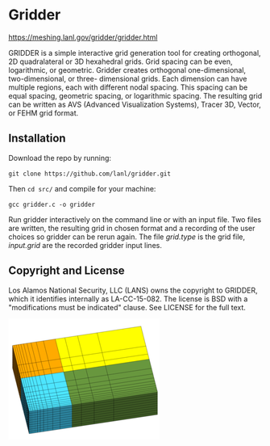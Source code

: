 # Gridder

https://meshing.lanl.gov/gridder/gridder.html

GRIDDER is a simple interactive grid generation tool for creating orthogonal, 2D quadralateral or 3D hexahedral grids. Grid spacing can be even, logarithmic, or geometric. Gridder creates orthogonal one-dimensional, two-dimensional, or three- dimensional grids. Each dimension can have multiple regions, each with different nodal spacing. This spacing can be equal spacing, geometric spacing, or logarithmic spacing. The resulting grid can be written as AVS (Advanced Visualization Systems), Tracer 3D, Vector, or FEHM grid format. 

## Installation

Download the repo by running:

    git clone https://github.com/lanl/gridder.git

Then `cd src/` and compile for your machine:

    gcc gridder.c -o gridder
    
Run gridder interactively on the command line or with an input file.
Two files are written, the resulting grid in chosen format and a 
recording of the user choices so gridder can be rerun again.
The file *grid.type* is the grid file, *input.grid* are the recorded gridder input lines.


## Copyright and License

Los Alamos National Security, LLC (LANS) owns the copyright to GRIDDER, which it identifies internally as LA-CC-15-082. The license is BSD with a "modifications must be indicated" clause. See LICENSE for the full text.

![alt tag](screenshots/gridder2_TN.PNG)
